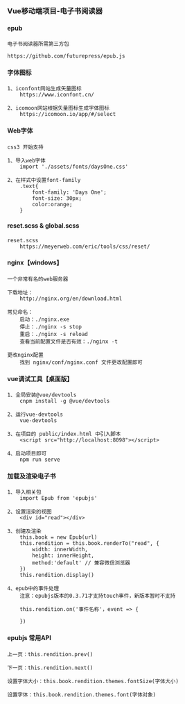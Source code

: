 ### Vue移动端项目-电子书阅读器

#### epub

```
电子书阅读器所需第三方包

https://github.com/futurepress/epub.js
```

#### 字体图标

```
1、iconfont网站生成矢量图标
	https://www.iconfont.cn/

2、icomoon网站根据矢量图标生成字体图标
	https://icomoon.io/app/#/select
```

#### Web字体

```
css3 开始支持

1、导入web字体
	import './assets/fonts/daysOne.css'
	
2、在样式中设置font-family
	.text{
        font-family: 'Days One';
        font-size: 30px;
        color:orange;
    }
```

#### reset.scss & global.scss

```
reset.scss
	https://meyerweb.com/eric/tools/css/reset/
```

#### nginx【windows】

```
一个非常有名的web服务器

下载地址：
	http://nginx.org/en/download.html
	
常见命名：
	启动：./nginx.exe
	停止：./nginx -s stop
	重启：./nginx -s reload
	查看当前配置文件是否有效：./nginx -t
	
更改nginx配置
	找到 nginx/conf/nginx.conf 文件更改配置即可
```

#### vue调试工具【桌面版】

```
1、全局安装@vue/devtools
	cnpm install -g @vue/devtools
	
2、运行vue-devtools
	vue-devtools
	
3、在项目的 public/index.html 中引入脚本
	<script src="http://localhost:8098"></script>
	
4、启动项目即可
	npm run serve
```

#### 加载及渲染电子书

```
1、导入相关包
	import Epub from 'epubjs'
	
2、设置渲染的视图
	<div id="read"></div>
	
3、创建及渲染
	this.book = new Epub(url)
    this.rendition = this.book.renderTo("read", {
        width: innerWidth,
        height: innerHeight,
        method:'default' // 兼容微信浏览器
    })
    this.rendition.display()
    
4、epub中的事件处理
	注意：epubjs版本的0.3.71才支持touch事件，新版本暂时不支持
	
	this.rendition.on('事件名称'，event => {
		
	})
```

#### epubjs 常用API

```
上一页：this.rendition.prev()

下一页：this.rendition.next()

设置字体大小：this.book.rendition.themes.fontSize(字体大小)

设置字体：this.book.rendition.themes.font(字体对象)
```

